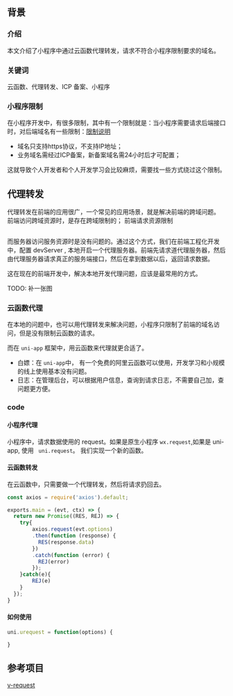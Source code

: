 ## 背景
### 介绍
本文介绍了小程序中通过云函数代理转发，请求不符合小程序限制要求的域名。

### 关键词
云函数、代理转发、ICP 备案、小程序

### 小程序限制
在小程序开发中，有很多限制，其中有一个限制就是：当小程序需要请求后端接口时，对后端域名有一些限制：[限制说明](https://developers.weixin.qq.com/miniprogram/dev/framework/ability/domain.html#%E9%99%90%E5%88%B6%E8%AF%B4%E6%98%8E)

- 域名只支持https协议，不支持IP地址；
- 业务域名需经过ICP备案，新备案域名需24小时后才可配置；

这就导致个人开发者和个人开发学习会比较麻烦，需要找一些方式绕过这个限制。


## 代理转发

代理转发在前端的应用很广，一个常见的应用场景，就是解决前端的跨域问题。
前端访问跨域资源时，是存在跨域限制的；
前端请求资源限制

``` 
```

而服务器访问服务资源时是没有问题的。通过这个方式，我们在前端工程化开发中，配置 devServer , 本地开启一个代理服务器。前端先请求道代理服务器，然后由代理服务器请求真正的服务端接口，然后在拿到数据以后，返回请求数据。

这在现在的前端开发中，解决本地开发代理问题，应该是最常用的方式。




TODO:
补一张图

### 云函数代理
在本地的问题中，也可以用代理转发来解决问题，小程序只限制了前端的域名访问，但是没有限制云函数的请求。

而在 `uni-app` 框架中，用云函数来代理就更合适了。

- 白嫖：在 `uni-app`中， 有一个免费的阿里云函数可以使用，开发学习和小规模的线上使用基本没有问题。
- 日志：在管理后台，可以根据用户信息，查询到请求日志，不需要自己加，查问题更方便。

### code
#### 小程序代理
小程序中，请求数据使用的 request。如果是原生小程序
`wx.request`,如果是 uni-app, 使用  ` uni.request`。
我们实现一个新的函数。



#### 云函数转发
在云函数中，只需要做一个代理转发，然后将请求扔回去。
```js
const axios = require('axios').default;

exports.main = (evt, ctx) => {
  return new Promise((RES, REJ) => {
	try{
		axios.request(evt.options)
        .then(function (response) {
		  RES(response.data)
		})
		.catch(function (error) {
		  REJ(error)
		});
	}catch(e){
		REJ(e)
	}
  });
}
```


#### 如何使用
```js
uni.urequest = function(options) {

}

```


## 参考项目
[v-request](https://github.com/guren-cloud/v-request)
